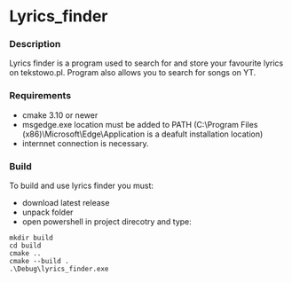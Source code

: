 # Lyrics_finder

### Description
Lyrics finder is a program used to search for and store your favourite lyrics on tekstowo.pl. Program also allows you to search for songs on YT. 
### Requirements
- cmake 3.10 or newer
- msgedge.exe location must be added to PATH (C:\Program Files (x86)\Microsoft\Edge\Application is a deafult installation location)
- internnet connection is necessary.
### Build
To build and use lyrics finder you must:
- download latest release
- unpack folder
- open powershell in project direcotry and type:
```
mkdir build
cd build
cmake ..
cmake --build .
.\Debug\lyrics_finder.exe
```